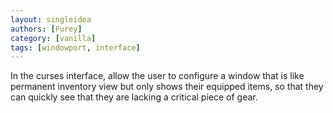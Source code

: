 ```yaml
---
layout: singleidea
authors: [Furey]
category: [vanilla]
tags: [windowport, interface]
---
```

In the curses interface, allow the user to configure a window that is like
permanent inventory view but only shows their equipped items, so that they can
quickly see that they are lacking a critical piece of gear.
